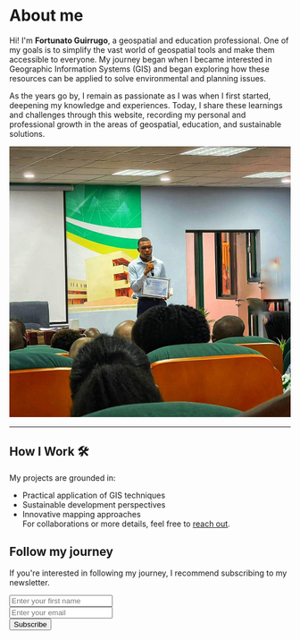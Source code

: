 # About me
<div style="position: relative; z-index: 0;">
    <div style="position: absolute; top: 0; left: 0; width: 100%; height: 100%;">
        <div id="particles-js"></div>
        <script src="javascript/particles.min.js"></script>
        <script src="javascript/app.js"></script>
    </div>
</div>

<div class="grid-container" style="position: relative; z-index: 1;">
    <div class="text-intro-grid">
        <p>Hi! I'm <b>Fortunato Guirrugo</b>, a geospatial and education professional. One of my goals is to simplify the vast world of geospatial tools and make them accessible to everyone. My journey began when I became interested in Geographic Information Systems (GIS) and began exploring how these resources can be applied to solve environmental and planning issues.</p>
        <p>As the years go by, I remain as passionate as I was when I first started, deepening my knowledge and experiences. Today, I share these learnings and challenges through this website, recording my personal and professional growth in the areas of geospatial, education, and sustainable solutions.</p>
    </div> 
    <div class="profile-image-grid">
        <p><img alt="Portrait of Fortunato Guirrugo" class="hero-img" src="images/Profile_Picture.png"></p>
    </div>
</div>

---
## How I Work 🛠️
My projects are grounded in:  
- Practical application of GIS techniques  
- Sustainable development perspectives  
- Innovative mapping approaches  
For collaborations or more details, feel free to [reach out](mailto:fortunatoguirrugo@gmail.com).

## Follow my journey

If you're interested in following my journey, I recommend subscribing to my newsletter.
<script src="javascript/newsletter.js"></script>
<div class="newsletter-form">
    <form id="signup-form">
        <div class="form-field firstname">
            <input type="text" id="firstname" name="firstname" placeholder="Enter your first name" required="">
        </div>
        <div class="form-field email">
            <input type="email" id="email" name="email" placeholder="Enter your email" required="">
        </div>
        <div class="form-field message" style="display: none;">
        <textarea id="message" name="message" required="">Mensagem de um inscrito</textarea>
    </div>
        <div class="form-field submit">
            <button type="submit" id="submit-button">Subscribe</button>
        </div>
        <div id="error-message" class="error-message"></div>
    </form>
</div>
